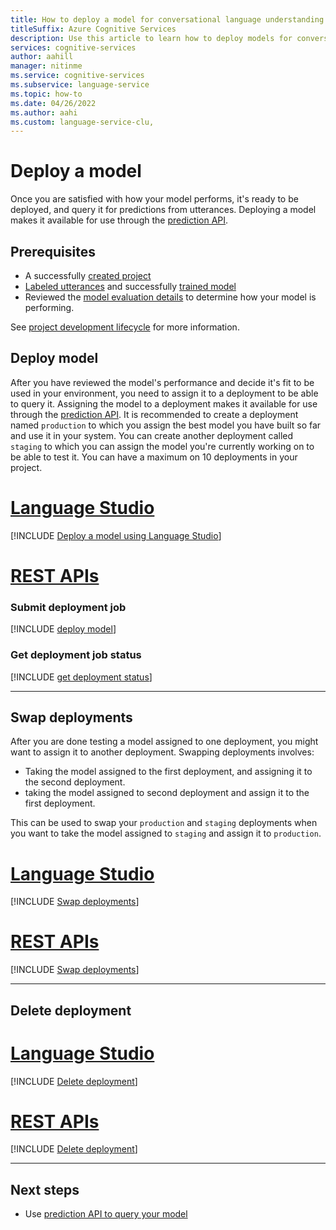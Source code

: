 ```yaml
---
title: How to deploy a model for conversational language understanding
titleSuffix: Azure Cognitive Services
description: Use this article to learn how to deploy models for conversational language understanding.
services: cognitive-services
author: aahill
manager: nitinme
ms.service: cognitive-services
ms.subservice: language-service
ms.topic: how-to
ms.date: 04/26/2022
ms.author: aahi
ms.custom: language-service-clu,
---
```


# Deploy a model 

Once you are satisfied with how your model performs, it's ready to be deployed, and query it for predictions from utterances. Deploying a model makes it available for use through the [prediction API](https://aka.ms/clu-runtime-api).

## Prerequisites

* A successfully [created project](create-project.md) 
* [Labeled utterances](tag-utterances.md) and successfully [trained model](train-model.md)
* Reviewed the [model evaluation details](view-model-evaluation.md) to determine how your model is performing.

See [project development lifecycle](../overview.md#project-development-lifecycle) for more information.

## Deploy model

After you have reviewed the model's performance and decide it's fit to be used in your environment, you need to assign it to a deployment to be able to query it. Assigning the model to a deployment makes it available for use through the [prediction API](https://aka.ms/clu-apis). It is recommended to create a deployment named `production` to which you assign the best model you have built so far and use it in your system. You can create another deployment called `staging` to which you can assign the model you're currently working on to be able to test it. You can have a maximum on 10 deployments in your project. 

# [Language Studio](#tab/language-studio)

[!INCLUDE [Deploy a model using Language Studio](../includes/language-studio/deploy-model.md)]
   
# [REST APIs](#tab/rest-api)

### Submit deployment job

[!INCLUDE [deploy model](../includes/rest-api/deploy-model.md)]

### Get deployment job status

[!INCLUDE [get deployment status](../includes/rest-api/get-deployment-status.md)]

---

## Swap deployments

After you are done testing a model assigned to one deployment, you might want to assign it to another deployment. Swapping deployments involves:
* Taking the model assigned to the first deployment, and assigning it to the second deployment. 
* taking the model assigned to second deployment and assign it to the first deployment. 

This can be used to swap your `production` and `staging` deployments when you want to take the model assigned to `staging` and assign it to `production`. 

# [Language Studio](#tab/language-studio)

[!INCLUDE [Swap deployments](../includes/language-studio/swap-deployment.md)]

# [REST APIs](#tab/rest-api)

[!INCLUDE [Swap deployments](../includes/rest-api/swap-deployment.md)]

---

## Delete deployment

# [Language Studio](#tab/language-studio)

[!INCLUDE [Delete deployment](../includes/language-studio/delete-deployment.md)]

# [REST APIs](#tab/rest-api)

[!INCLUDE [Delete deployment](../includes/rest-api/delete-deployment.md)]

---

## Next steps

* Use [prediction API to query your model](call-api.md)
